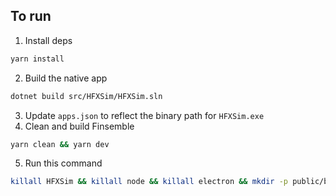 ## To run

1. Install deps
```bash
yarn install
```
2. Build the native app
```bash
dotnet build src/HFXSim/HFXSim.sln
```
3. Update `apps.json` to reflect the binary path for `HFXSim.exe`
4. Clean and build Finsemble
```bash
yarn clean && yarn dev
```
5. Run this command
```bash
killall HFXSim && killall node && killall electron && mkdir -p public/build/components && cp -r src/components/* public/build/components/ && yarn start
```
